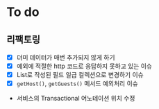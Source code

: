 # To do

## 리팩토링

- [x] 더미 데이터가 매번 추가되지 않게 하기
- [x] 예외에 적절한 http 코드로 응답하지 못하고 있는 이슈
- [x] List로 작성된 필드 일급 컬렉션으로 변경하기 이슈
- [x] `getHost()`, `getGuests()` 메서드 예외처리 이슈
- 서비스의 Transactional 어노테이션 위치 수정